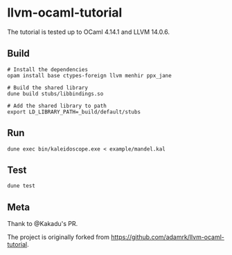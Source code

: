 # llvm-ocaml-tutorial

The tutorial is tested up to OCaml 4.14.1 and LLVM 14.0.6.

## Build

```console
# Install the dependencies
opam install base ctypes-foreign llvm menhir ppx_jane

# Build the shared library
dune build stubs/libbindings.so

# Add the shared library to path
export LD_LIBRARY_PATH=_build/default/stubs
```

## Run

```console
dune exec bin/kaleidoscope.exe < example/mandel.kal
```

## Test

```console
dune test
```

## Meta

Thank to @Kakadu's PR.

The project is originally forked from https://github.com/adamrk/llvm-ocaml-tutorial.

